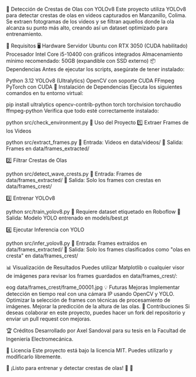 🌊 Detección de Crestas de Olas con YOLOv8
Este proyecto utiliza YOLOv8 para detectar crestas de olas en videos capturados en Manzanillo, Colima. Se extraen fotogramas de los videos y se filtran aquellos donde la ola alcanza su punto más alto, creando así un dataset optimizado para entrenamiento.


📌 Requisitos
🖥️ Hardware
Servidor Ubuntu con RTX 3050 (CUDA habilitado)
Procesador Intel Core i5-10400 con gráficos integrados
Almacenamiento mínimo recomendado: 50GB (expandible con SSD externo)
📦 Dependencias
Antes de ejecutar los scripts, asegúrate de tener instalado:

Python 3.12
YOLOv8 (Ultralytics)
OpenCV con soporte CUDA
FFmpeg
PyTorch con CUDA
🔧 Instalación de Dependencias
Ejecuta los siguientes comandos en tu entorno virtual:


pip install ultralytics opencv-contrib-python torch torchvision torchaudio ffmpeg-python
Verifica que todo esté correctamente instalado:


python src/check_environment.py
🚀 Uso del Proyecto
1️⃣ Extraer Frames de los Videos

python src/extract_frames.py
📌 Entrada: Videos en data/videos/
📌 Salida: Frames en data/frames_extracted/

2️⃣ Filtrar Crestas de Olas

python src/detect_wave_crests.py
📌 Entrada: Frames de data/frames_extracted/
📌 Salida: Solo los frames con crestas en data/frames_crest/

3️⃣ Entrenar YOLOv8

python src/train_yolov8.py
📌 Requiere dataset etiquetado en Roboflow
📌 Salida: Modelo YOLO entrenado en models/best.pt

4️⃣ Ejecutar Inferencia con YOLO

python src/infer_yolov8.py
📌 Entrada: Frames extraídos en data/frames_extracted/
📌 Salida: Solo los frames clasificados como "olas en cresta" en data/frames_crest/

📊 Visualización de Resultados
Puedes utilizar Matplotlib o cualquier visor de imágenes para revisar los frames guardados en data/frames_crest/:

eog data/frames_crest/frame_00001.jpg
💡 Futuras Mejoras
Implementar detección en tiempo real con una cámara IP usando OpenCV y YOLO.
Optimizar la selección de frames con técnicas de procesamiento de imágenes.
Mejorar la predicción de la altura de las olas.
🤝 Contribuciones
Si deseas colaborar en este proyecto, puedes hacer un fork del repositorio y enviar un pull request con mejoras.

🏆 Créditos
Desarrollado por Axel Sandoval para su tesis en la Facultad de Ingeniería Electromecánica.

📜 Licencia
Este proyecto está bajo la licencia MIT. Puedes utilizarlo y modificarlo libremente.

🔹 ¡Listo para entrenar y detectar crestas de olas! 🌊 🚀

